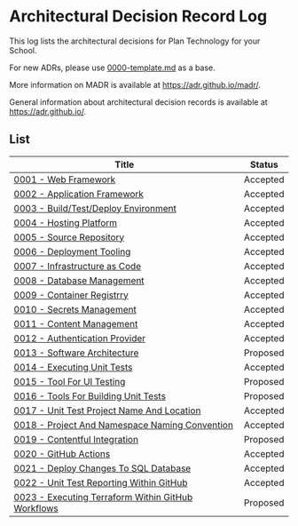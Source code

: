 # Architectural Decision Record Log

This log lists the architectural decisions for Plan Technology for your School.

For new ADRs, please use [0000-template.md](0000-template.md) as a base.

More information on MADR is available at <https://adr.github.io/madr/>.

General information about architectural decision records is available at <https://adr.github.io/>.

## List

| Title                                                                                                    | Status   |
| -------------------------------------------------------------------------------------------------------- | -------- |
| [0001 - Web Framework](./0001-web-framework.md)                                                          | Accepted |
| [0002 - Application Framework](./0002-application-framework.md)                                          | Accepted |
| [0003 - Build/Test/Deploy Environment](./0002-application-framework.md)                                  | Accepted |
| [0004 - Hosting Platform](./0003-build-test-deploy-environment.md)                                       | Accepted |
| [0005 - Source Repository](./0004-hosting-platform.md)                                                   | Accepted |
| [0006 - Deployment Tooling](./0005-source-repository.md)                                                 | Accepted |
| [0007 - Infrastructure as Code](./0006-deployment-tooling.md)                                            | Accepted |
| [0008 - Database Management](./0007-infrastructure-as-code.md)                                           | Accepted |
| [0009 - Container Registrry](./0008-database-management-system.md)                                       | Accepted |
| [0010 - Secrets Management](./0010-secrets-management.md)                                                | Accepted |
| [0011 - Content Management](./0011-content-management.md)                                                | Accepted |
| [0012 - Authentication Provider](./0012-authentication-provider.md)                                      | Accepted |
| [0013 - Software Architecture](./0013-software-architecture.md)                                          | Proposed |
| [0014 - Executing Unit Tests](./0014-executing-unit-tests.md)                                            | Accepted |
| [0015 - Tool For UI Testing](./0015-tool-for-ui-testing.md)                                              | Proposed |
| [0016 - Tools For Building Unit Tests](./0016-tools-for-building-unit-tests.md)                          | Proposed |
| [0017 - Unit Test Project Name And Location](./0017-unit-test-project-name-and-location.md)              | Accepted |
| [0018 - Project And Namespace Naming Convention](./0018-project-and-namespace-naming-convention.md)      | Accepted |
| [0019 - Contentful Integration](./0019-contentful-integration.md)                                        | Proposed |
| [0020 - GitHub Actions](./0020-github-actions.md)                                                        | Accepted |
| [0021 - Deploy Changes To SQL Database](./0021-deploy-database-schema-changes.md)                        | Accepted |
| [0022 - Unit Test Reporting Within GitHub](./0022-unit-test-reporting-within-github.md)                  | Accepted |
| [0023 - Executing Terraform Within GitHub Workflows](./0023-executing-terraform-within-github-workflows) | Proposed |